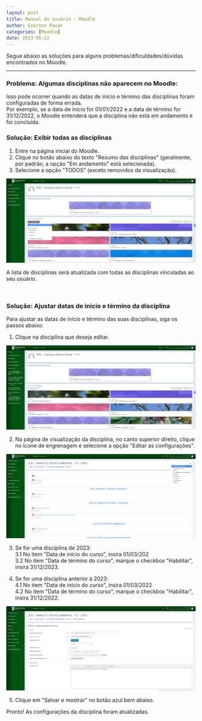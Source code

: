 ```yaml
---
layout: post
title: Manual do usuário - Moodle
author: Everton Pavan
categories: [Moodle]
date: 2023-05-22
---
```


<!-- ## Manual do usuário - Moodle -->
Segue abaixo as soluções para alguns problemas/dificuldades/dúvidas encontrados no Moodle.
<hr />

### **Problema: Algumas disciplinas não aparecem no Moodle:**

Isso pode ocorrer quando as datas de início e término das disciplinas foram configuradas de forma errada.   
Por exemplo, se a data de início for 01/01/2022 e a data de término for 31/12/2022, o Moodle entenderá que a disciplina não está em andamento e foi concluída.

### **Solução: Exibir todas as disciplinas**

1. Entre na página inicial do Moodle.
2. Clique no botão abaixo do texto "Resumo das disciplinas" (geralmente, por padrão, a opção "Em andamento" está selecionada).
3. Selecione a opção "TODOS" (exceto removidos da visualização).

![](images/pagina-inicial-visualizar-todas-as-disciplinas.png)

A lista de disciplinas será atualizada com todas as disciplinas vinculadas ao seu usuário.

<br />

### **Solução: Ajustar datas de início e término da disciplina**

Para ajustar as datas de início e término das suas disciplinas, siga os passos abaixo:

1. Clique na disciplina que deseja editar.

![](images/lista-disciplinas-pagina-incial-editada.png)

2. Na página de visualização da disciplina, no canto superior direito, clique no ícone de engrenagem e selecione a opção "Editar as configurações".

![](images/visualizacao-da-disciplina.png)

3. Se for uma disciplina de 2023:  
3.1 No item "Data de início do curso", insira 01/03/202  
3.2 No item "Data de término do curso", marque o checkbox "Habilitar", insira 31/12/2023.

4. Se for uma disciplina anterior à 2023:  
4.1 No item "Data de início do curso", insira 01/03/2022  
4.2 No item "Data de término do curso", marque o checkbox "Habilitar", insira 31/12/2022.

![](images/edicao-configuracao-disciplina.png)

5. Clique em "Salvar e mostrar" no botão azul bem abaixo.

Pronto! As configurações da disciplina foram atualizadas.
